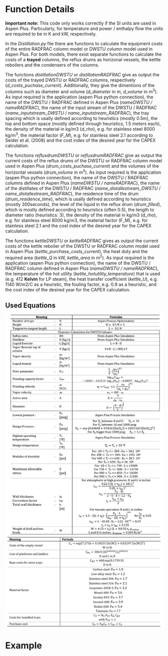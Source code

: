 # Function Details 

**Important note:** This code only works correctly if the SI units are used in Aspen Plus. Particularly, for temperature and power / enthalpy flow the units are required to be in K and kW, respectively. 

In the *Distillation.py* file there are functions to calculate the equipment costs of the entire RADFRAC column model or DWSTU column model used in Aspen Plus. For both models, there exist separate functions to calculate the costs of a **trayed** columns, the reflux drums as horizonal vessels, the kettle reboilers and the condensers of the columns. 

The functions *distillationDWSTU* or *distillationRADFRAC* give as output the costs of the trayed DWSTU or RADFRAC columns, respectively (*d_costs_puchase_current*). Additionally, they give the dimentions of the columns such as diameter and volume (*d_diameter* in m, *d_volume* in m<sup>3</sup>). As input required is the application (aspen Plus python connection), the name of the DWSTU / RADFRAC defined in Aspen Plus (*nameDWSTU / nameRADFRAC*), the name of the input stream of the DWSTU / RADFRAC (*name_inputstream_DWSTU* / *name_inputstream_RADFRAC*), the tray spacing which is usally defined according to heuristics (mostly 0.5m), the top and bottom space (mostly defined through heuristics, 1.5 meters each), the density of the material in kg/m3 (*d_rho*), e.g. for stainless steel 8000 kg/m<sup>3</sup>, the material factor (*F_M*), e.g. for stainless steel 2.1 according to Seider et al. (2008) and the cost index of the desired year for the CAPEX calculation. 

The functions *refluxdrumDWSTU* or *refluxdrumRADFRAC* give as output the current costs of the reflux drums of the DWSTU or RADFRAC column model used in Aspen Plus (*drum_costs_puchase_current*) and the volumes of the horizontal vessels (*drum_volume* in m<sup>3</sup>). As input required is the application (aspen Plus python connection), the name of the DWSTU / RADFRAC columns defined in Aspen Plus (*nameDWSTU / nameRADFRAC*), the name of the distillates of the DWSTU / RADFRAC (*name_distallestream_DWSTU* / *name_distallestream_RADFRAC*), the residence time of the drum (*drum_residence_time*), which is usally defined according to heuristics (mostly 300seconds), the level of the liquid in the reflux drum (*drum_filled*), which is mostly defined according to heuristics (often 0.5), the length to diameter ratio (heuristics: 3), the density of the material in kg/m3 (d_rho), e.g. for stainless steel 8000 kg/m3, the material factor (F_M), e.g. for stainless steel 2.1 and the cost index of the desired year for the CAPEX calculation.

The functions *kettleDWSTU* or *kettleRADFRAC* gives as output the current costs of the kettle reboiler of the DWSTU or RADFRAC column model used in Aspen Plus (*kettle_purchase_costs_current*), the heat duty and the required area (*kettle_Q* in kW, *kettle_area* in m<sup>2</sup>). As input required is the application (aspen Plus python connection), the name of the DWSTU / RADFRAC column defined in Aspen Plus (*nameDWSTU / nameRADFRAC*), the temperature of the hot utility (*kettle_hotutility_temperature*) that is used (e.g. 412 **Kelvin** for LP steam), the heat transfer coefficient (*kettle_U*), e.g. 1140 W/m2/C as a heuristic, the fouling factor, e.g. 0.9 as a heuristic, and the cost index of the desired year for the CAPEX calculation.

## Used Equations 

<img align="center" src="https://github.com/A-JMinor/Python-Aspen-Plus-Connected-Model-for-the-Calculation-of-Equipment-Costs/blob/main/Pictures/DistillationDimension.png" width="700">

<img align="center" src="https://github.com/A-JMinor/Python-Aspen-Plus-Connected-Model-for-the-Calculation-of-Equipment-Costs/blob/main/Pictures/DistillationCosts.png" width="700">


# Example
